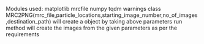 Modules used:
matplotlib
mrcfile
numpy
tqdm
warnings
class MRC2PNG(mrc_file,particle_locations,starting_image_number,no_of_images,destination_path)
will create a object by taking above parameters
run method will create the images from the given parameters as per the requirements
